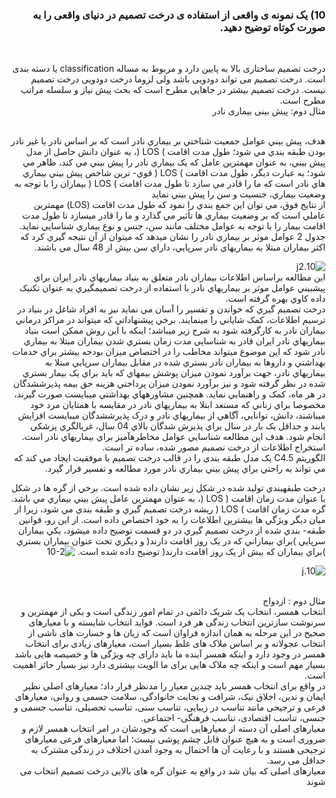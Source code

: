 <div dir="rtl">
  
  ### 10) یک نمونه ی واقعی از استفاده ی درخت تصمیم در دنیای واقعی را به صورت کوتاه توضیح دهید.
  <br/>
 
  درخت تصمیم ساختاری بالا به پایین دارد و مربوط به مساله classification یا دسته بندی است. درخت تصمیم می تواند دودویی باشد ولی لزوما درخت دودویی درخت تصمیم نیست.
  درخت تصمیم بیشتر در جاهایی مطرح است که بحث پیش نیاز و سلسله مراتب مطرح است.
   <br/>
  مثال دوم: پیش بینی بیماری نادر
   
 <br/>
  هدف، پيش بيني عوامل جمعيت شناختي بر بيماري نادر است كه بر اساس نادر یا غير نادر بودن طبقه بندي
مي شود؛  طول مدت اقامت ) LOS (، به عنوان دانش حاصل از مدل پيش بيني، به عنوان
مهمترین عامل كه یک بيماري نادر را پيش بيني مي كند، ظاهر مي شود؛ به عبارت دیگر، طول مدت اقامت ) LOS ( قوي-
ترین شاخص پيش بيني بيماري هاي نادر است كه ما را قادر مي سازد تا طول مدت اقامت ) LOS ( بيماران را با توجه
به وضعيت بيماري، جنسيت و سن را پيش بيني نماید
  
   <br/>
 از نتایج فوق، مي توان این جمع بندي را نمود كه طول مدت اقامت (LOS) مهمترین عاملي است كه بر وضعيت بيماري ها
تأثير مي گذارد و ما را قادر ميسازد تا طول مدت اقامت بيمار را با توجه به عوامل مختلف مانند سن، جنس و نوع
بيماري شناسایي نماید. جدول 2 عوامل موثر بر بيماري نادر را نشان ميدهد كه ميتوان از آن نتيجه گيري كرد كه اكثر
بيماران مبتلا به بيماريهاي نادر سرپایي، داراي سن بيش از 48 سال مي باشند.
   <br/>
 
   ![10.j2](https://github.com/semnan-university-ai/machine-learning-class/blob/main/excersiecs/smahdimoghaddasi/EXC%20(10)/10.j2.jpg)
   <br/>
  این مطالعه براساس اطلاعات بيماران نادر متعلق به بنياد بيماريهاي نادر ایران براي پيشبيني عوامل موثر بر بيماريهاي
نادر با استفاده از درخت تصميمگيري به عنوان تكنيک داده كاوي بهره گرفته است.
   <br/>
  درخت تصميم گيري كه خواندن و تفسير را آسان مي نماید نيز به افراد
شاغل در بنياد در ترسيم اطلاعات، كمک شایاني را مينمایند. برخي پيشنهاداتي كه ميتواند در مراكز درماني بيماران نادر
به كارگرفته شود به شرح زیر ميباشد؛ اینكه با این روش ممكن است بنياد بيماريهاي نادر ایران قادر به شناسایي مدت
زمان بستري شدن بيماران مبتلا به بيماري نادر شود كه این موضوع ميتواند مخاطب را در اختصاص ميزان بودجه بيشتر
براي خدمات بهداشتي و داروها به بيماران نادر بستري شده در مقابل بيماران سرپایي مبتلا به بيماريهاي نادر، جهت
برآورد نمودن ميزان پوشش بيمهاي كه باید براي یک بيمار بستري شده در نظر گرفته شود و نيز برآورد نمودن ميزان
پرداختي هزینه حق بيمه پذیرششدگان در هر ماه، كمک و راهنمایي نماید. همچنين مشاورههاي بهداشتي ميبایست
صورت گيرند، مخصوصا براي زناني كه مستعد ابتلا به بيماريهاي نادر در مقایسه با همتایان مرد خود ميباشند، دانش،
توانایي، آگاهي از بيماريهاي نادر و درک پذیرششدگان ميبایست افزایش یابند و حداقل یک بار در سال براي پذیرش
شدگان بالاي 04 سال، غربالگري پزشكي انجام شود. هدف این مطالعه شناسایي عوامل مخاطرهآميز براي بيماريهاي نادر
است.
   <br/>
  استخراج اطلاعات از درخت تصميم مصور شده، ساده تر است.
   <br/>
  الگوریتم C4.5 یک مدل طبقه بندي را در قالب درخت تصميم  با موفقيت ایجاد مي كند
كه مي تواند به راحتي براي پيش بيني بيماري نادر مورد مطالعه و تفسير قرار گيرد.
<br/>
  
  
  درخت طبقهبندي توليد شده در شكل زیر نشان داده شده است. برخي از گره ها در شكل  با عنوان مدت زمان اقامت
( LOS (، به عنوان مهمترین عامل پيش بيني بيماري مي باشد. گره مدت زمان اقامت ) LOS ( ریشه درخت تصميم گيري و
طبقه بندي مي شود، زیرا از ميان دیگر ویژگي ها بيشترین اطلاعات را به خود اختصاص داده است. از این رو، قوانين طبقه-
بندي شده از درخت تصميم گيري در دو قسمت توضيح داده ميشود، یكي بيماران سرپایي )براي بيماراني كه در یک
روز اقامت دارند( و دیگري تحت عنوان بيماران بستري )براي بيماران كه بيش از یک روز اقامت دارند( توضيح داده شده
است.
    ![10-2](https://github.com/semnan-university-ai/machine-learning-class/blob/main/excersiecs/smahdimoghaddasi/EXC%20(10)/10-2.jpg)
  
  ![10.j]( https://github.com/semnan-university-ai/machine-learning-class/blob/main/excersiecs/smahdimoghaddasi/EXC%20(10)/10.j.jpg)
  

 
  <br/>
   مثال دوم : ازدواج  
  <br/>
  انتخاب همسر، انتخاب یک شریک دائمی در تمام امور زندگی است و یکی از مهمترین و سرنوشت سازترین انتخاب زندگی هر فرد است. فواید انتخاب شایسته و با معیارهای صحیح در این مرحله به همان اندازه فراوان است که زیان ها و خسارت های ناشی از انتخاب عجولانه و بر اساس ملاک های غلط بسیار است، معیارهای زیادی برای انتخاب همسر در وجود دارد  و اینکه همسر آینده ما باید دارای چه ویژگی ها و خصیصه هایی باشد بسیار مهم است و اینکه چه ملاک هایی برای ما الویت بیشتری دارد نیز بسیار حائز اهمیت است.
   <br/>
  در واقع برای انتخاب همسر باید چندین معیار را مدنظر قرار داد؛ معیارهای اصلی نظیر ایمان و تدین، اخلاق نیک، شرافت و نجابت خانوادگی، سلامت جسمی و روانی، معیارهای فرعی و ترجیحی مانند تناسب در زیبایی، تناسب سنی، تناسب تحصیلی، تناسب جسمی و جنسی، تناسب اقتصادی، تناسب فرهنگی- اجتماعی. <br/>
  معیارهای اصلی آن دسته از معیارهایی است که وجودشان در امر انتخاب همسر لازم و ضروری است و به هیچ عنوان قابل چشم پوشی نیست؛ اما معیارهای فرعی معیارهای ترجیحی هستند و با رعایت آن ها احتمال به وجود آمدن اختلاف در زندگی مشترک به حداقل می رسد.
  <br/>
  معیارهای اصلی که بیان شد در واقع به عنوان گره های بالایی درخت تصمیم انتخاب می شوند 
  
